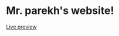 # Mr. parekh's website!
<a href="https://vinitparekh17.github.io/besic-html-site">Live preview </a>
